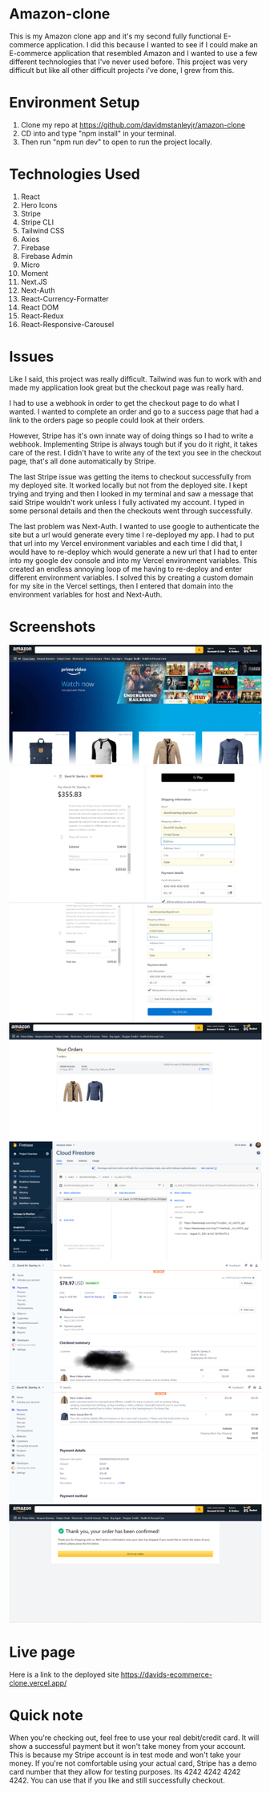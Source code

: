 # Amazon-clone

This is my Amazon clone app and it's my second fully functional E-commerce application. I did this because I wanted to see if I could make an E-commerce application that resembled Amazon and I wanted to use a few different technologies that I've never used before. This project was very difficult but like all other difficult projects i've done, I grew from this.

# Environment Setup

1. Clone my repo at https://github.com/davidmstanleyjr/amazon-clone
2. CD into and type "npm install" in your terminal.
3. Then run "npm run dev" to open to run the project locally.

# Technologies Used

1. React
2. Hero Icons
3. Stripe
4. Stripe CLI
5. Tailwind CSS
6. Axios
7. Firebase
8. Firebase Admin
9. Micro
10. Moment
11. Next.JS
12. Next-Auth
13. React-Currency-Formatter
14. React DOM
15. React-Redux
16. React-Responsive-Carousel

# Issues

Like I said, this project was really difficult. Tailwind was fun to work with and made my application look great but the checkout page was really hard.

I had to use a webhook in order to get the checkout page to do what I wanted. I wanted to complete an order and go to a success page that had a link to the orders page so people could look at their orders.

However, Stripe has it's own innate way of doing things so I had to write a webhook. Implementing Stripe is always tough but if you do it right, it takes care of the rest. I didn't have to write any of the text you see in the checkout page, that's all done automatically by Stripe.

The last Stripe issue was getting the items to checkout successfully from my deployed site. It worked locally but not from the deployed site. I kept trying and trying and then I looked in my terminal and saw a message that said Stripe wouldn't work unless I fully activated my account. I typed in some personal details and then the checkouts went through successfully.

The last problem was Next-Auth. I wanted to use google to authenticate the site but a url would generate every time I re-deployed my app. I had to put that url into my Vercel environment variables and each time I did that, I would have to re-deploy which would generate a new url that I had to enter into my google dev console and into my Vercel environment variables. This created an endless annoying loop of me having to re-deploy and enter different environment variables. I solved this by creating a custom domain for my site in the Vercel settings, then I entered that domain into the environment variables for host and Next-Auth.

# Screenshots

![Screenshot 1](images/snip1.PNG)
![Screenshot 2](images/payment1.PNG)
![Screenshot 1](images/payment2.PNG)
![Screenshot 2](images/orders.PNG)![Screenshot 1](images/firebase.PNG)
![Screenshot 2](images/stripe1.PNG)![Screenshot 1](images/stripe2.PNG)
![Screenshot 2](images/success.PNG)

# Live page

Here is a link to the deployed site https://davids-ecommerce-clone.vercel.app/

# Quick note

When you're checking out, feel free to use your real debit/credit card. It will show a successful payment but it won't take money from your account. This is because my Stripe account is in test mode and won't take your money. If you're not comfortable using your actual card, Stripe has a demo card number that they allow for testing purposes. Its 4242 4242 4242 4242. You can use that if you like and still successfully checkout.
